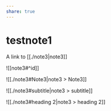 ```yaml
---
share: true
---
```


# testnote1
A link to [[./note3|note3]]


![[note3#^id]]

![[./note3#Note3|note3 > Note3]]

![[./note3#subtitle|note3 > subtitle]]

![[./note3#heading 2|note3 > heading 2]]